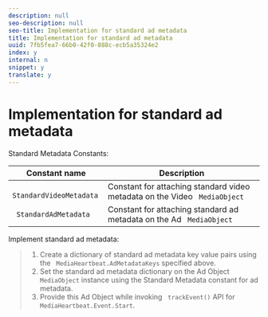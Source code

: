 ```yaml
---
description: null
seo-description: null
seo-title: Implementation for standard ad metadata
title: Implementation for standard ad metadata
uuid: 7fb5fea7-66b0-42f0-888c-ecb5a35324e2
index: y
internal: n
snippet: y
translate: y
---
```


# Implementation for standard ad metadata

Standard Metadata Constants: 



|  Constant name  | Description  |
|---|---|
|  ` StandardVideoMetadata`  | Constant for attaching standard video metadata on the Video ` MediaObject`  |
|  ` StandardAdMetadata`  | Constant for attaching standard ad metadata on the Ad ` MediaObject`  |

Implement standard ad metadata:

>1. Create a dictionary of standard ad metadata key value pairs using the ` MediaHeartbeat.AdMetadataKeys` specified above.
>1. Set the standard ad metadata dictionary on the Ad Object ` MediaObject` instance using the Standard Metadata constant for ad metadata.
>1. Provide this Ad Object while invoking ` trackEvent()` API for ` MediaHeartbeat.Event.Start`.

